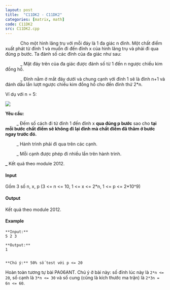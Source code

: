 ```yaml
---
layout: post
title:  "C11DK2 - C11DK2"
categories: [matrix, math]
code: C11DK2
src: C11DK2.cpp
---
```



            Cho một hình lăng trụ với mỗi đáy là 1 đa giác n đỉnh. Một chất điểm xuất phát từ đỉnh 1 và muốn đi đến đỉnh x của hình lăng trụ và phải đi qua đúng p bước. Ta đánh số các đỉnh của đa giác như sau:

            \_ Mặt đáy trên của đa giác được đánh số từ 1 đến n ngược chiều kim đồng hồ.

            \_ Đỉnh nằm ở mắt đáy dưới và chung cạnh với đỉnh 1 sẽ là đỉnh n+1 và đánh dấu lần lượt ngược chiều kim đồng hồ cho đến đỉnh thứ 2\*n.

Ví dụ với n = 5:

![](https://dl.dropboxusercontent.com/u/44735005/C11%20Contest/C11DK2.png)

**Yêu cầu:**

         \_ Đếm số cách đi từ đỉnh 1 đến đỉnh x **qua đúng p bước** sao cho **tại mỗi bước chất điểm sẽ không đi lại đỉnh mà chất điểm đã thăm ở bước ngay trước đó.**

         \_ Hành trình phải đi qua trên các cạnh.

         \_ Mỗi cạnh được phép đi nhiều lần trên hành trình.

 **\_** Kết quả theo module 2012.

#### Input

Gồm 3 số n, x, p (3 <= n <= 10, 1 <= x <= 2\*n, 1 <= p <= 2\*10^9)

#### Output

Kết quả theo module 2012.

#### Example

```
**Input:**
5 2 3

**Output:**
1

  
**Chú ý:** 50% số test với p <= 20
```

<!--more-->



Hoàn toàn tương tự bài PA06ANT. Chú ý ở bài này: số đỉnh lúc này là `2*n <= 20`, số cạnh là `3*n <= 30` và số cung (cũng là kích thước ma trận) là `2*3n = 6n <= 60`.
